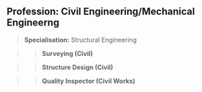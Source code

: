 ## Profession: Civil Engineering/Mechanical Engineerng
  
>**Specialisation:** Structural Engineering

  >>**Surveying (Civil)**
  
  >>**Structure Design (Civil)**

  >>**Quality Inspector (Civil Works)**
  
